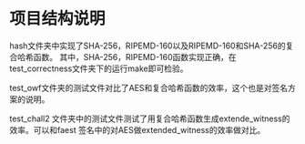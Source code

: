 # 项目结构说明
hash文件夹中实现了SHA-256，RIPEMD-160以及RIPEMD-160和SHA-256的复合哈希函数。
其中，SHA-256，RIPEMD-160函数实现正确，在test_correctness文件夹下的运行make即可检验。

test_owf文件夹的测试文件对比了AES和复合哈希函数的效率，这个也是对签名方案的说明。

test_chall2 文件夹中的测试文件测试了用复合哈希函数生成extende_witness的效率。可以和faest 签名中的对AES做extended_witness的效率做对比。

